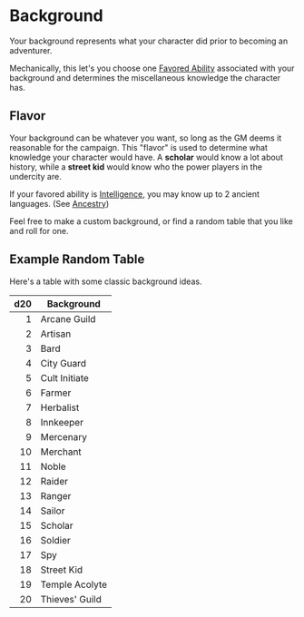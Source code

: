 # Background

Your background represents what your character did prior to becoming an adventurer.

Mechanically, this let's you choose one [Favored Ability](Favored%20Ability.md) associated with your background and determines the miscellaneous knowledge the character has.

## Flavor

Your background can be whatever you want, so long as the GM deems it reasonable for the campaign. This "flavor" is used to determine what knowledge your character would have. A **scholar** would know a lot about history, while a **street kid** would know who the power players in the undercity are.

If your favored ability is [Intelligence](Chosen%20Statistics/Intelligence.md), you may know up to 2 ancient languages. (See [Ancestry](Ancenstries/Ancestry.md))

Feel free to make a custom background, or find a random table that you like and roll for one.

## Example Random Table

Here's a table with some classic background ideas.

| d20 | Background     |
| --: | -------------- |
|   1 | Arcane Guild   |
|   2 | Artisan        |
|   3 | Bard           |
|   4 | City Guard     |
|   5 | Cult Initiate  |
|   6 | Farmer         |
|   7 | Herbalist      |
|   8 | Innkeeper      |
|   9 | Mercenary      |
|  10 | Merchant       |
|  11 | Noble          |
|  12 | Raider         |
|  13 | Ranger         |
|  14 | Sailor         |
|  15 | Scholar        |
|  16 | Soldier        |
|  17 | Spy            |
|  18 | Street Kid     |
|  19 | Temple Acolyte |
|  20 | Thieves' Guild |
